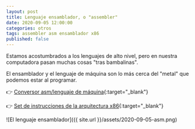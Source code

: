 ```yaml
---
layout: post
title: Lenguaje ensamblador, o "assembler"
date: 2020-09-05 12:00:00
categories: otros
tags: assembler asm ensamblador x86
published: false
---
```



Estamos acostumbrados a los lenguajes de alto nivel, pero en nuestra computadora pasan muchas cosas "tras bambalinas".

El ensamblador y el lenguaje de máquina son lo más cerca del "metal" que podemos estar al programar.

👉 [Conversor asm/lenguaje de máquina](https://defuse.ca/online-x86-assembler.htm){:target="_blank"}

👉 [Set de instrucciones de la arquitectura x86](https://es.wikipedia.org/wiki/Anexo:Instrucciones_x86){:target="_blank"}

![El lenguaje ensamblador]({{ site.url }}/assets/2020-09-05-asm.png)
